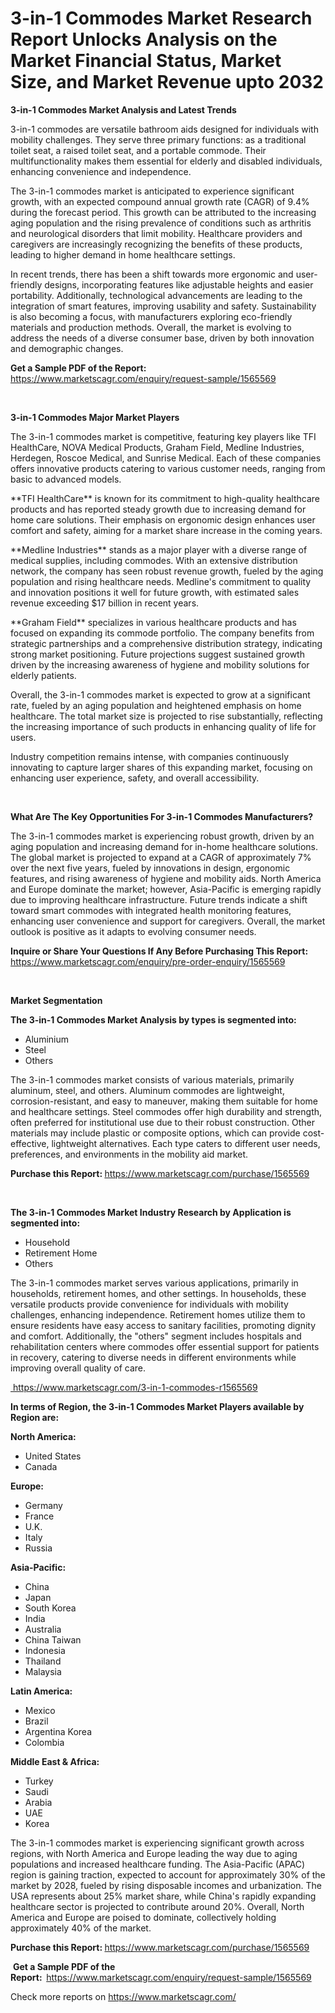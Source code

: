 <p><h1>3-in-1 Commodes Market Research Report Unlocks Analysis on the Market Financial Status, Market Size, and Market Revenue upto 2032</h1></p><p><strong>3-in-1 Commodes Market Analysis and Latest Trends</strong></p>
<p><p>3-in-1 commodes are versatile bathroom aids designed for individuals with mobility challenges. They serve three primary functions: as a traditional toilet seat, a raised toilet seat, and a portable commode. Their multifunctionality makes them essential for elderly and disabled individuals, enhancing convenience and independence.</p><p>The 3-in-1 commodes market is anticipated to experience significant growth, with an expected compound annual growth rate (CAGR) of 9.4% during the forecast period. This growth can be attributed to the increasing aging population and the rising prevalence of conditions such as arthritis and neurological disorders that limit mobility. Healthcare providers and caregivers are increasingly recognizing the benefits of these products, leading to higher demand in home healthcare settings.</p><p>In recent trends, there has been a shift towards more ergonomic and user-friendly designs, incorporating features like adjustable heights and easier portability. Additionally, technological advancements are leading to the integration of smart features, improving usability and safety. Sustainability is also becoming a focus, with manufacturers exploring eco-friendly materials and production methods. Overall, the market is evolving to address the needs of a diverse consumer base, driven by both innovation and demographic changes.</p></p>
<p><strong>Get a Sample PDF of the Report:&nbsp;</strong> <a href="https://www.marketscagr.com/enquiry/request-sample/1565569?utm_campaign=2336&utm_medium=2&utm_source=Github&utm_content=ia&utm_term=09022025&utm_id=3-in-1-commodes">https://www.marketscagr.com/enquiry/request-sample/1565569</a></p>
<p>&nbsp;</p>
<p><strong>3-in-1 Commodes Major Market Players</strong></p>
<p><p>The 3-in-1 commodes market is competitive, featuring key players like TFI HealthCare, NOVA Medical Products, Graham Field, Medline Industries, Herdegen, Roscoe Medical, and Sunrise Medical. Each of these companies offers innovative products catering to various customer needs, ranging from basic to advanced models.</p><p>**TFI HealthCare** is known for its commitment to high-quality healthcare products and has reported steady growth due to increasing demand for home care solutions. Their emphasis on ergonomic design enhances user comfort and safety, aiming for a market share increase in the coming years.</p><p>**Medline Industries** stands as a major player with a diverse range of medical supplies, including commodes. With an extensive distribution network, the company has seen robust revenue growth, fueled by the aging population and rising healthcare needs. Medline's commitment to quality and innovation positions it well for future growth, with estimated sales revenue exceeding $17 billion in recent years.</p><p>**Graham Field** specializes in various healthcare products and has focused on expanding its commode portfolio. The company benefits from strategic partnerships and a comprehensive distribution strategy, indicating strong market positioning. Future projections suggest sustained growth driven by the increasing awareness of hygiene and mobility solutions for elderly patients.</p><p>Overall, the 3-in-1 commodes market is expected to grow at a significant rate, fueled by an aging population and heightened emphasis on home healthcare. The total market size is projected to rise substantially, reflecting the increasing importance of such products in enhancing quality of life for users.</p><p>Industry competition remains intense, with companies continuously innovating to capture larger shares of this expanding market, focusing on enhancing user experience, safety, and overall accessibility.</p></p>
<p>&nbsp;</p>
<p><strong>What Are The Key Opportunities For 3-in-1 Commodes Manufacturers?</strong></p>
<p><p>The 3-in-1 commodes market is experiencing robust growth, driven by an aging population and increasing demand for in-home healthcare solutions. The global market is projected to expand at a CAGR of approximately 7% over the next five years, fueled by innovations in design, ergonomic features, and rising awareness of hygiene and mobility aids. North America and Europe dominate the market; however, Asia-Pacific is emerging rapidly due to improving healthcare infrastructure. Future trends indicate a shift toward smart commodes with integrated health monitoring features, enhancing user convenience and support for caregivers. Overall, the market outlook is positive as it adapts to evolving consumer needs.</p></p>
<p><strong>Inquire or Share Your Questions If Any Before Purchasing This Report:</strong> <a href="https://www.marketscagr.com/enquiry/pre-order-enquiry/1565569?utm_campaign=2336&utm_medium=2&utm_source=Github&utm_content=ia&utm_term=09022025&utm_id=3-in-1-commodes">https://www.marketscagr.com/enquiry/pre-order-enquiry/1565569</a></p>
<p>&nbsp;</p>
<p><strong>Market Segmentation</strong></p>
<p><strong>The 3-in-1 Commodes Market Analysis by types is segmented into:</strong></p>
<p><ul><li>Aluminium</li><li>Steel</li><li>Others</li></ul></p>
<p><p>The 3-in-1 commodes market consists of various materials, primarily aluminum, steel, and others. Aluminum commodes are lightweight, corrosion-resistant, and easy to maneuver, making them suitable for home and healthcare settings. Steel commodes offer high durability and strength, often preferred for institutional use due to their robust construction. Other materials may include plastic or composite options, which can provide cost-effective, lightweight alternatives. Each type caters to different user needs, preferences, and environments in the mobility aid market.</p></p>
<p><strong>Purchase this Report:&nbsp;</strong><a href="https://www.marketscagr.com/purchase/1565569?utm_campaign=2336&utm_medium=2&utm_source=Github&utm_content=ia&utm_term=09022025&utm_id=3-in-1-commodes">https://www.marketscagr.com/purchase/1565569</a></p>
<p>&nbsp;</p>
<p><strong>The 3-in-1 Commodes Market Industry Research by Application is segmented into:</strong></p>
<p><ul><li>Household</li><li>Retirement Home</li><li>Others</li></ul></p>
<p><p>The 3-in-1 commodes market serves various applications, primarily in households, retirement homes, and other settings. In households, these versatile products provide convenience for individuals with mobility challenges, enhancing independence. Retirement homes utilize them to ensure residents have easy access to sanitary facilities, promoting dignity and comfort. Additionally, the "others" segment includes hospitals and rehabilitation centers where commodes offer essential support for patients in recovery, catering to diverse needs in different environments while improving overall quality of care.</p></p>
<p><a href="https://www.marketscagr.com/3-in-1-commodes-r1565569?utm_campaign=2336&utm_medium=2&utm_source=Github&utm_content=ia&utm_term=09022025&utm_id=3-in-1-commodes">&nbsp;https://www.marketscagr.com/3-in-1-commodes-r1565569</a></p>
<p><strong>In terms of Region, the 3-in-1 Commodes Market Players available by Region are:</strong></p>
<p>
    <p> <strong> North America: </strong>
        <ul>
            <li>United States</li>
            <li>Canada</li>
        </ul>
        </p> 
    <p> <strong> Europe: </strong>
        <ul>
            <li>Germany</li>
            <li>France</li>
            <li>U.K.</li>
            <li>Italy</li>
            <li>Russia</li>
        </ul>
        </p> 
    <p> <strong> Asia-Pacific: </strong>
        <ul>
            <li>China</li>
            <li>Japan</li>
            <li>South Korea</li>
            <li>India</li>
            <li>Australia</li>
            <li>China Taiwan</li>
            <li>Indonesia</li>
            <li>Thailand</li>
            <li>Malaysia</li>
        </ul>
        </p> 
    <p> <strong> Latin America: </strong>
        <ul>
            <li>Mexico</li>
            <li>Brazil</li>
            <li>Argentina Korea</li>
            <li>Colombia</li>
        </ul>
        </p> 
    <p> <strong> Middle East & Africa: </strong>
        <ul>
            <li>Turkey</li>
            <li>Saudi</li>
            <li>Arabia</li>
            <li>UAE</li>
            <li>Korea</li>
        </ul>
    </p>
    </p>
<p><p>The 3-in-1 commodes market is experiencing significant growth across regions, with North America and Europe leading the way due to aging populations and increased healthcare funding. The Asia-Pacific (APAC) region is gaining traction, expected to account for approximately 30% of the market by 2028, fueled by rising disposable incomes and urbanization. The USA represents about 25% market share, while China's rapidly expanding healthcare sector is projected to contribute around 20%. Overall, North America and Europe are poised to dominate, collectively holding approximately 40% of the market.</p></p>
<p><strong>Purchase this Report: </strong><a href="https://www.marketscagr.com/purchase/1565569?utm_campaign=2336&utm_medium=2&utm_source=Github&utm_content=ia&utm_term=09022025&utm_id=3-in-1-commodes">https://www.marketscagr.com/purchase/1565569</a></p>
<p>&nbsp;<strong>Get a Sample PDF of the Report:&nbsp;&nbsp;</strong><a href="https://www.marketscagr.com/enquiry/request-sample/1565569?utm_campaign=2336&utm_medium=2&utm_source=Github&utm_content=ia&utm_term=09022025&utm_id=3-in-1-commodes">https://www.marketscagr.com/enquiry/request-sample/1565569</a></p>
<p><strong></strong></p>
<p>Check more reports on <a href="https://www.marketscagr.com/?utm_campaign=2336&utm_medium=2&utm_source=Github&utm_content=ia&utm_term=09022025&utm_id=3-in-1-commodes">https://www.marketscagr.com/</a></p>